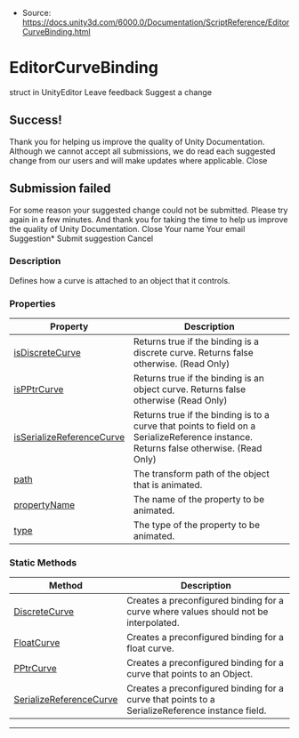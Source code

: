 * Source: https://docs.unity3d.com/6000.0/Documentation/ScriptReference/EditorCurveBinding.html

# EditorCurveBinding
struct in UnityEditor
Leave feedback
Suggest a change
## Success!
Thank you for helping us improve the quality of Unity Documentation. Although we cannot accept all submissions, we do read each suggested change from our users and will make updates where applicable.
Close
## Submission failed
For some reason your suggested change could not be submitted. Please <a>try again</a> in a few minutes. And thank you for taking the time to help us improve the quality of Unity Documentation.
Close
Your name Your email Suggestion* Submit suggestion
Cancel
### Description
Defines how a curve is attached to an object that it controls.
### Properties
Property | Description  
---|---  
[isDiscreteCurve](https://docs.unity3d.com/6000.0/Documentation/ScriptReference/EditorCurveBinding-isDiscreteCurve.html) | Returns true if the binding is a discrete curve. Returns false otherwise. (Read Only)  
[isPPtrCurve](https://docs.unity3d.com/6000.0/Documentation/ScriptReference/EditorCurveBinding-isPPtrCurve.html) | Returns true if the binding is an object curve. Returns false otherwise (Read Only)  
[isSerializeReferenceCurve](https://docs.unity3d.com/6000.0/Documentation/ScriptReference/EditorCurveBinding-isSerializeReferenceCurve.html) | Returns true if the binding is to a curve that points to field on a SerializeReference instance. Returns false otherwise. (Read Only)  
[path](https://docs.unity3d.com/6000.0/Documentation/ScriptReference/EditorCurveBinding-path.html) | The transform path of the object that is animated.  
[propertyName](https://docs.unity3d.com/6000.0/Documentation/ScriptReference/EditorCurveBinding-propertyName.html) | The name of the property to be animated.  
[type](https://docs.unity3d.com/6000.0/Documentation/ScriptReference/EditorCurveBinding-type.html) | The type of the property to be animated.  
### Static Methods
Method | Description  
---|---  
[DiscreteCurve](https://docs.unity3d.com/6000.0/Documentation/ScriptReference/EditorCurveBinding.DiscreteCurve.html) | Creates a preconfigured binding for a curve where values should not be interpolated.  
[FloatCurve](https://docs.unity3d.com/6000.0/Documentation/ScriptReference/EditorCurveBinding.FloatCurve.html) | Creates a preconfigured binding for a float curve.  
[PPtrCurve](https://docs.unity3d.com/6000.0/Documentation/ScriptReference/EditorCurveBinding.PPtrCurve.html) | Creates a preconfigured binding for a curve that points to an Object.  
[SerializeReferenceCurve](https://docs.unity3d.com/6000.0/Documentation/ScriptReference/EditorCurveBinding.SerializeReferenceCurve.html) | Creates a preconfigured binding for a curve that points to a SerializeReference instance field.  
* * *
